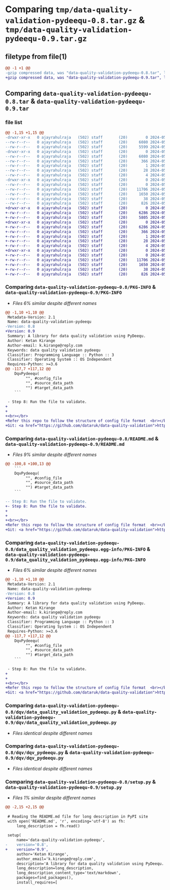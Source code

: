 # Comparing `tmp/data-quality-validation-pydeequ-0.8.tar.gz` & `tmp/data-quality-validation-pydeequ-0.9.tar.gz`

## filetype from file(1)

```diff
@@ -1 +1 @@
-gzip compressed data, was "data-quality-validation-pydeequ-0.8.tar", last modified: Tue May  7 08:35:22 2024, max compression
+gzip compressed data, was "data-quality-validation-pydeequ-0.9.tar", last modified: Tue May  7 08:42:27 2024, max compression
```

## Comparing `data-quality-validation-pydeequ-0.8.tar` & `data-quality-validation-pydeequ-0.9.tar`

### file list

```diff
@@ -1,15 +1,15 @@
-drwxr-xr-x   0 ajayrahulraja   (502) staff       (20)        0 2024-05-07 08:35:22.591226 data-quality-validation-pydeequ-0.8/
--rw-r--r--   0 ajayrahulraja   (502) staff       (20)     6080 2024-05-07 08:35:22.590797 data-quality-validation-pydeequ-0.8/PKG-INFO
--rw-r--r--   0 ajayrahulraja   (502) staff       (20)     5599 2024-05-07 08:35:09.000000 data-quality-validation-pydeequ-0.8/README.md
-drwxr-xr-x   0 ajayrahulraja   (502) staff       (20)        0 2024-05-07 08:35:22.590237 data-quality-validation-pydeequ-0.8/data_quality_validation_pydeequ.egg-info/
--rw-r--r--   0 ajayrahulraja   (502) staff       (20)     6080 2024-05-07 08:35:22.000000 data-quality-validation-pydeequ-0.8/data_quality_validation_pydeequ.egg-info/PKG-INFO
--rw-r--r--   0 ajayrahulraja   (502) staff       (20)      366 2024-05-07 08:35:22.000000 data-quality-validation-pydeequ-0.8/data_quality_validation_pydeequ.egg-info/SOURCES.txt
--rw-r--r--   0 ajayrahulraja   (502) staff       (20)        1 2024-05-07 08:35:22.000000 data-quality-validation-pydeequ-0.8/data_quality_validation_pydeequ.egg-info/dependency_links.txt
--rw-r--r--   0 ajayrahulraja   (502) staff       (20)       28 2024-05-07 08:35:22.000000 data-quality-validation-pydeequ-0.8/data_quality_validation_pydeequ.egg-info/requires.txt
--rw-r--r--   0 ajayrahulraja   (502) staff       (20)        4 2024-05-07 08:35:22.000000 data-quality-validation-pydeequ-0.8/data_quality_validation_pydeequ.egg-info/top_level.txt
-drwxr-xr-x   0 ajayrahulraja   (502) staff       (20)        0 2024-05-07 08:35:22.589288 data-quality-validation-pydeequ-0.8/dqv/
--rw-r--r--   0 ajayrahulraja   (502) staff       (20)        0 2024-05-06 06:16:20.000000 data-quality-validation-pydeequ-0.8/dqv/__init__.py
--rw-r--r--   0 ajayrahulraja   (502) staff       (20)    11706 2024-05-06 09:17:04.000000 data-quality-validation-pydeequ-0.8/dqv/data_quality_validation_pydeequ.py
--rw-r--r--   0 ajayrahulraja   (502) staff       (20)     1650 2024-05-06 09:01:46.000000 data-quality-validation-pydeequ-0.8/dqv/dqv_pydeequ.py
--rw-r--r--   0 ajayrahulraja   (502) staff       (20)       38 2024-05-07 08:35:22.591297 data-quality-validation-pydeequ-0.8/setup.cfg
--rw-r--r--   0 ajayrahulraja   (502) staff       (20)      826 2024-05-07 08:35:19.000000 data-quality-validation-pydeequ-0.8/setup.py
+drwxr-xr-x   0 ajayrahulraja   (502) staff       (20)        0 2024-05-07 08:42:27.004926 data-quality-validation-pydeequ-0.9/
+-rw-r--r--   0 ajayrahulraja   (502) staff       (20)     6286 2024-05-07 08:42:27.004499 data-quality-validation-pydeequ-0.9/PKG-INFO
+-rw-r--r--   0 ajayrahulraja   (502) staff       (20)     5805 2024-05-07 08:40:56.000000 data-quality-validation-pydeequ-0.9/README.md
+drwxr-xr-x   0 ajayrahulraja   (502) staff       (20)        0 2024-05-07 08:42:27.003877 data-quality-validation-pydeequ-0.9/data_quality_validation_pydeequ.egg-info/
+-rw-r--r--   0 ajayrahulraja   (502) staff       (20)     6286 2024-05-07 08:42:26.000000 data-quality-validation-pydeequ-0.9/data_quality_validation_pydeequ.egg-info/PKG-INFO
+-rw-r--r--   0 ajayrahulraja   (502) staff       (20)      366 2024-05-07 08:42:26.000000 data-quality-validation-pydeequ-0.9/data_quality_validation_pydeequ.egg-info/SOURCES.txt
+-rw-r--r--   0 ajayrahulraja   (502) staff       (20)        1 2024-05-07 08:42:26.000000 data-quality-validation-pydeequ-0.9/data_quality_validation_pydeequ.egg-info/dependency_links.txt
+-rw-r--r--   0 ajayrahulraja   (502) staff       (20)       28 2024-05-07 08:42:26.000000 data-quality-validation-pydeequ-0.9/data_quality_validation_pydeequ.egg-info/requires.txt
+-rw-r--r--   0 ajayrahulraja   (502) staff       (20)        4 2024-05-07 08:42:26.000000 data-quality-validation-pydeequ-0.9/data_quality_validation_pydeequ.egg-info/top_level.txt
+drwxr-xr-x   0 ajayrahulraja   (502) staff       (20)        0 2024-05-07 08:42:27.002548 data-quality-validation-pydeequ-0.9/dqv/
+-rw-r--r--   0 ajayrahulraja   (502) staff       (20)        0 2024-05-06 06:16:20.000000 data-quality-validation-pydeequ-0.9/dqv/__init__.py
+-rw-r--r--   0 ajayrahulraja   (502) staff       (20)    11706 2024-05-06 09:17:04.000000 data-quality-validation-pydeequ-0.9/dqv/data_quality_validation_pydeequ.py
+-rw-r--r--   0 ajayrahulraja   (502) staff       (20)     1650 2024-05-06 09:01:46.000000 data-quality-validation-pydeequ-0.9/dqv/dqv_pydeequ.py
+-rw-r--r--   0 ajayrahulraja   (502) staff       (20)       38 2024-05-07 08:42:27.004994 data-quality-validation-pydeequ-0.9/setup.cfg
+-rw-r--r--   0 ajayrahulraja   (502) staff       (20)      826 2024-05-07 08:41:40.000000 data-quality-validation-pydeequ-0.9/setup.py
```

### Comparing `data-quality-validation-pydeequ-0.8/PKG-INFO` & `data-quality-validation-pydeequ-0.9/PKG-INFO`

 * *Files 6% similar despite different names*

```diff
@@ -1,10 +1,10 @@
 Metadata-Version: 2.1
 Name: data-quality-validation-pydeequ
-Version: 0.8
+Version: 0.9
 Summary: A library for data quality validation using PyDeequ.
 Author: Ketan Kirange
 Author-email: k.kirange@reply.com
 Keywords: data quality validation pydeequ
 Classifier: Programming Language :: Python :: 3
 Classifier: Operating System :: OS Independent
 Requires-Python: >=3.6
@@ -117,7 +117,12 @@
    DqvPydeequ(
         "", #config_file
         "", #source_data_path
         "") #target_data_path
    ```
 
 - Step 8: Run the file to validate.
+
+
+<br></br>
+Refer this repo to follow the structure of config file format  <br></br>
+Git: <a href="https://github.com/dataruk/data-quality-validation">https://github.com/dataruk/data-quality-validation</a>
```

### Comparing `data-quality-validation-pydeequ-0.8/README.md` & `data-quality-validation-pydeequ-0.9/README.md`

 * *Files 9% similar despite different names*

```diff
@@ -100,8 +100,13 @@
    ```
    DqvPydeequ(
         "", #config_file
         "", #source_data_path
         "") #target_data_path
    ```
 
-- Step 8: Run the file to validate.
+- Step 8: Run the file to validate.
+
+
+<br></br>
+Refer this repo to follow the structure of config file format  <br></br>
+Git: <a href="https://github.com/dataruk/data-quality-validation">https://github.com/dataruk/data-quality-validation</a>
```

### Comparing `data-quality-validation-pydeequ-0.8/data_quality_validation_pydeequ.egg-info/PKG-INFO` & `data-quality-validation-pydeequ-0.9/data_quality_validation_pydeequ.egg-info/PKG-INFO`

 * *Files 6% similar despite different names*

```diff
@@ -1,10 +1,10 @@
 Metadata-Version: 2.1
 Name: data-quality-validation-pydeequ
-Version: 0.8
+Version: 0.9
 Summary: A library for data quality validation using PyDeequ.
 Author: Ketan Kirange
 Author-email: k.kirange@reply.com
 Keywords: data quality validation pydeequ
 Classifier: Programming Language :: Python :: 3
 Classifier: Operating System :: OS Independent
 Requires-Python: >=3.6
@@ -117,7 +117,12 @@
    DqvPydeequ(
         "", #config_file
         "", #source_data_path
         "") #target_data_path
    ```
 
 - Step 8: Run the file to validate.
+
+
+<br></br>
+Refer this repo to follow the structure of config file format  <br></br>
+Git: <a href="https://github.com/dataruk/data-quality-validation">https://github.com/dataruk/data-quality-validation</a>
```

### Comparing `data-quality-validation-pydeequ-0.8/dqv/data_quality_validation_pydeequ.py` & `data-quality-validation-pydeequ-0.9/dqv/data_quality_validation_pydeequ.py`

 * *Files identical despite different names*

### Comparing `data-quality-validation-pydeequ-0.8/dqv/dqv_pydeequ.py` & `data-quality-validation-pydeequ-0.9/dqv/dqv_pydeequ.py`

 * *Files identical despite different names*

### Comparing `data-quality-validation-pydeequ-0.8/setup.py` & `data-quality-validation-pydeequ-0.9/setup.py`

 * *Files 1% similar despite different names*

```diff
@@ -2,15 +2,15 @@
 
 # Reading the README.md file for long description in PyPI site
 with open('README.md', 'r', encoding='utf-8') as fh:
     long_description = fh.read()
 
 setup(
     name='data-quality-validation-pydeequ',
-    version='0.8',
+    version='0.9',
     author='Ketan Kirange',
     author_email='k.kirange@reply.com',
     description='A library for data quality validation using PyDeequ.',
     long_description=long_description,
     long_description_content_type='text/markdown',
     packages=find_packages(),
     install_requires=[
```

